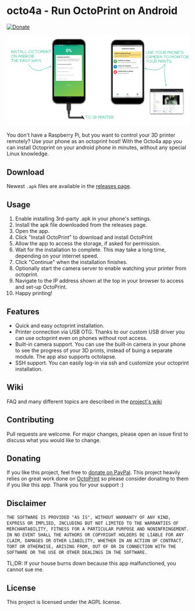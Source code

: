 # octo4a - Run OctoPrint on Android
[![Donate](https://img.shields.io/badge/Donate-PayPal-green.svg)](https://paypal.me/feelfreelinux)

![A banner visually expaining how the app works](.github/readme-banner.png)

You don't have a Raspberry Pi, but you want to control your 3D printer remotely? Use your phone as an octoprint host! With the Octo4a app you can install Octoprint on your android phone in minutes, without any special Linux knowledge.

## Download

Newest `.apk` files are available in the [releases page](https://github.com/feelfreelinux/octo4a/releases).

## Usage

1. Enable installing 3rd-party .apk in your phone's settings.
2. Install the apk file downloaded from the releases page.
3. Open the app.
4. Click "Install OctoPrint" to download and install OctoPrint
5. Allow the app to access the storage, if asked for permission.
6. Wait for the installation to complete. This may take a long time, depending on your internet speed.
7. Click "Continue" when the installation finishes.
8. Optionally start the camera server to enable watching your printer from octoprint. 
9. Navigate to the IP address shown at the top in your browser to access and set-up OctoPrint.
10. Happy printing!

## Features

- Quick and easy octoprint installation.
- Printer connection via USB OTG. Thanks to our custom USB driver you can use octoprint even on phones without root access.
- Built-in camera support. You can use the built-in camera in your phone to see the progress of your 3D prints, instead of buing a separate module. The app also supports  octolapse.
- SSH support. You can easily log-in via ssh and customize your octoprint installation. 

## Wiki

FAQ and many different topics are described in the [project's wiki](https://github.com/feelfreelinux/octo4a/wiki)

## Contributing

Pull requests are welcome. For major changes, please open an issue first to discuss what you would like to change.

## Donating

If you like this project, feel free to [donate on PayPal](https://paypal.me/feelfreelinux). This project heavily relies on great work done on [OctoPrint](https://www.patreon.com/foosel) so please consider donating to them if you like this app. Thank you for your support :)

## Disclaimer

```
THE SOFTWARE IS PROVIDED "AS IS", WITHOUT WARRANTY OF ANY KIND, EXPRESS OR IMPLIED, INCLUDING BUT NOT LIMITED TO THE WARRANTIES OF MERCHANTABILITY, FITNESS FOR A PARTICULAR PURPOSE AND NONINFRINGEMENT. IN NO EVENT SHALL THE AUTHORS OR COPYRIGHT HOLDERS BE LIABLE FOR ANY CLAIM, DAMAGES OR OTHER LIABILITY, WHETHER IN AN ACTION OF CONTRACT, TORT OR OTHERWISE, ARISING FROM, OUT OF OR IN CONNECTION WITH THE SOFTWARE OR THE USE OR OTHER DEALINGS IN THE SOFTWARE.
```

TL;DR: If your house burns down because this app malfunctioned, you cannot sue me.


## License

This project is licensed under the AGPL license.
